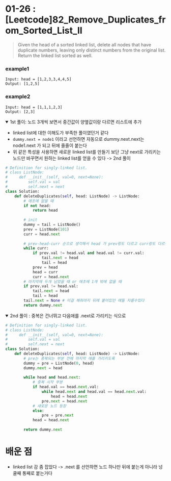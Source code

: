 # 01-26 : [Leetcode]82_Remove_Duplicates_from_Sorted_List_II

> Given the head of a sorted linked list, delete all nodes that have duplicate numbers, leaving only distinct numbers from the original list. Return the linked list sorted as well.

### example1
```
Input: head = [1,2,3,3,4,4,5]
Output: [1,2,5]
```

### example2
```
Input: head = [1,1,1,2,3]
Output: [2,3]
```

<details open>
<summary>1st 풀이: 노드 3개씩 보면서 중간값이 양옆값이랑 다르면 리스트에 추가</summary>

- linked list에 대한 이해도가 부족한 풀이였던거 같다
- `dummy.next = node1` 이라고 선언하면 자동으로 dummy.next.next는 node1.next 가 되고 뒤에 줄줄이 붙는다
- 위 같은 특성을 사용하면 새로운 linked list를 만들기 보단 그냥 next로 가리키는 노드만 바꾸면서 원하는 linked list를 얻을 수 있다 -> 2nd 풀이

```python
# Definition for singly-linked list.
# class ListNode:
#     def __init__(self, val=0, next=None):
#         self.val = val
#         self.next = next
class Solution:
    def deleteDuplicates(self, head: ListNode) -> ListNode:
        # 애초에 없을 때
        if not head:
            return head
        
        # init
        dummy = tail = ListNode()
        prev = ListNode(101)
        curr = head.next
        
        # prev-head-curr 순으로 생각해서 head 가 prev랑도 다르고 curr랑도 다르면 추가
        while curr:
            if prev.val != head.val and head.val != curr.val:
                tail.next = head
                tail = head
            prev = head
            head = curr
            curr = head.next
        # 마지막에 두개 남았을 때 or 애초에 1개 밖에 없을 때
        if prev.val != head.val:
            tail.next = head
            tail = head
        tail.next = None # 이걸 해줘야지 뒤에 붙어있던 애들 자를수있다
        return dummy.next
```

</details>

<details open>
<summary> 2nd 풀이 : 중복은 건너뛰고 다음애를 .next로 가리키는 식으로 </summary>

```python
# Definition for singly-linked list.
# class ListNode:
#     def __init__(self, val=0, next=None):
#         self.val = val
#         self.next = next
class Solution:
    def deleteDuplicates(self, head: ListNode) -> ListNode:
        # pre는 중복되는 부분 전에 마지막 애를 가리키도록
        dummy = pre = ListNode(0, head)
        dummy.next = head
        
        while head and head.next:
            # 중복 시작 부분
            if head.val == head.next.val:
                while head.next and head.val == head.next.val:
                    head = head.next
                pre.next = head.next
            # 새로운 노드 등장
            else:
                pre = pre.next
            head = head.next
        
        return dummy.next
```

</details>

# 배운 점
- linked list 감 좀 잡았다 -> .next 를 선언하면 노드 하나만 뒤에 붙는게 아니라 넝쿨째 통째로 붙는거다




